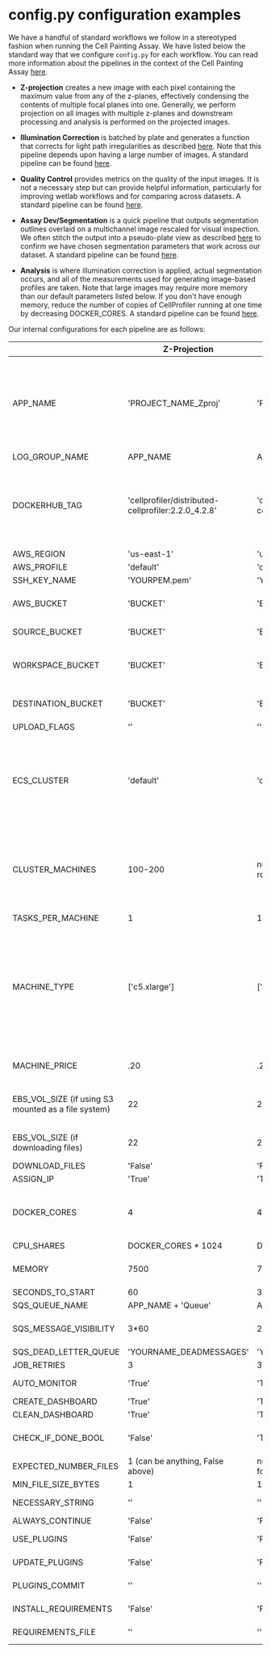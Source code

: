 # config.py configuration examples

We have a handful of standard workflows we follow in a stereotyped fashion when running the Cell Painting Assay.
We have listed below the standard way that we configure `config.py` for each workflow.
You can read more information about the pipelines in the context of the Cell Painting Assay [here](https://www.biorxiv.org/content/10.1101/2022.07.13.499171v1.full).

- **Z-projection** creates a new image with each pixel containing the maximum value from any of the z-planes, effectively condensing the contents of multiple focal planes into one.
Generally, we perform projection on all images with multiple z-planes and downstream processing and analysis is performed on the projected images.

- **Illumination Correction** is batched by plate and generates a function that corrects for light path irregularities as described [here](https://onlinelibrary.wiley.com/doi/abs/10.1111/jmi.12178).
Note that this pipeline depends upon having a large number of images.
A standard pipeline can be found [here](https://github.com/broadinstitute/imaging-platform-pipelines/blob/master/JUMP_production/JUMP_illum_LoadData_v1.cppipe).

- **Quality Control** provides metrics on the quality of the input images.
It is not a necessary step but can provide helpful information, particularly for improving wetlab workflows and for comparing across datasets.
A standard pipeline can be found [here](https://github.com/broadinstitute/imaging-platform-pipelines/blob/master/JUMP_production/JUMP_QC_Drag-and-Drop_v1.cppipe).

- **Assay Dev/Segmentation** is a quick pipeline that outputs segmentation outlines overlaid on a multichannel image rescaled for visual inspection.
We often stitch the output into a pseudo-plate view as described [here](https://currentprotocols.onlinelibrary.wiley.com/doi/10.1002/cpz1.89) to confirm we have chosen segmentation parameters that work across our dataset.
A standard pipeline can be found [here](https://github.com/broadinstitute/imaging-platform-pipelines/blob/master/JUMP_production/JUMP_segment_LoadData_v1.cppipe).

- **Analysis** is where illumination correction is applied, actual segmentation occurs, and all of the measurements used for generating image-based profiles are taken.
Note that large images may require more memory than our default parameters listed below.
If you don't have enough memory, reduce the number of copies of CellProfiler running at one time by decreasing DOCKER_CORES.
A standard pipeline can be found [here](https://github.com/broadinstitute/imaging-platform-pipelines/blob/master/JUMP_production/JUMP_analysis_v3.cppipe).

Our internal configurations for each pipeline are as follows:

|   | Z-Projection | Illumination Correction | Quality Control | Assay Dev | Analysis | Notes |
|---|---|---|---|---|---|---|
| APP_NAME | 'PROJECT_NAME_Zproj' |'PROJECT_NAME_Illum' | 'PROJECT_NAME_QC' |' PROJECT_NAME_AssayDev' | 'PROJECT_NAME_Analysis' | If the PROJECT_NAME is excessively long you can enter a truncated version of it here but you will need to be careful to use the correct version in subsequent steps in the protocol. (e.g. 2021_06_08_WCPC_Zproj) |
| LOG_GROUP_NAME | APP_NAME | APP_NAME | APP_NAME | APP_NAME |APP_NAME | We never change this. |
| DOCKERHUB_TAG | 'cellprofiler/distributed-cellprofiler:2.2.0_4.2.8' | 'cellprofiler/distributed-cellprofiler:2.2.0_4.2.8' | 'cellprofiler/distributed-cellprofiler:2.2.0_4.2.8' | 'cellprofiler/distributed-cellprofiler:2.2.0_4.2.8' | 'cellprofiler/distributed-cellprofiler:2.2.0_4.2.8' | Ensure the CP tag number matches the version of CellProfiler for your pipeline (can easily see by opening the pipeline in a text editor and looking for the 3rd line “DateRevision: 413”). |
| AWS_REGION | 'us-east-1' | 'us-east-1' | 'us-east-1' | 'us-east-1' | 'us-east-1' |  |
| AWS_PROFILE | 'default' | 'default' | 'default' | 'default' | 'default' |  |
| SSH_KEY_NAME | 'YOURPEM.pem' | 'YOURPEM.pem' | 'YOURPEM.pem' | 'YOURPEM.pem' | 'YOURPEM.pem' |   |
| AWS_BUCKET | 'BUCKET' | 'BUCKET' | 'BUCKET' | 'BUCKET' | 'BUCKET' | Usually a bucket in the account that is running DCP.  |
| SOURCE_BUCKET | 'BUCKET' | 'BUCKET' | 'BUCKET' | 'BUCKET' | 'BUCKET' | Can be a public bucket like cellpainting-gallery.  |
| WORKSPACE_BUCKET | 'BUCKET' | 'BUCKET' | 'BUCKET' | 'BUCKET' | 'BUCKET' | If reading images from a public bucket, you might still want to read metadata from your bucket.  |
| DESTINATION_BUCKET | 'BUCKET' | 'BUCKET' | 'BUCKET' | 'BUCKET' | 'BUCKET' | Usually a bucket in the account that is running DCP.  |
| UPLOAD_FLAGS | '' | '' | '' | '' | '' |   |
| ECS_CLUSTER | 'default' | 'default' | 'default' | 'default' | 'default' | Most of the time we all just use the default cluster but if there are multiple jobs being run at once you can create your own cluster by changing default to YOURNAME so that the correct dockers go on the correct machines. |
| CLUSTER_MACHINES | 100-200 | number of plates / CPUs and rounded up | 25-100 | 25-100 | 100-200 | AWS has limits on the number of machines you can request at a time. 200 is generally the largest we request for a single job to ensure there is some capacity for other users in the team. |
| TASKS_PER_MACHINE | 1 | 1 | 1 | 1 | 1 |  |
| MACHINE_TYPE | ['c5.xlarge'] | ['c5.xlarge'] | ['c5.xlarge'] | ['c5.xlarge'] | ['c5.xlarge'] | Historically we have used m4.xlarge and then m5.xlarge however very recently we have been having a hard time getting m class machines so we have switched to c class. Note that they have different memory sizes so you need to make sure MEMORY is set correctly if changing between classes. |
| MACHINE_PRICE | .20 | .20 | .20 | .20 | .20 | Will be different for different size/classes of machines. |
| EBS_VOL_SIZE (if using S3 mounted as a file system) | 22 | 22 | 22 | 22 | 22 | Files are read directly off of S3, mounted as a file system when `DOWNLOAD_FILES = False`. |
| EBS_VOL_SIZE (if downloading files) | 22 | 200 | 22 | 22 | 40 | Files are downloaded to the EBS volume when `DOWNLOAD_FILES = True`. |
| DOWNLOAD_FILES | 'False' | 'False' | 'False' | 'False' | 'False' |   |
| ASSIGN_IP | 'True' | 'True' | 'True' | 'True'  | 'True' |  |
| DOCKER_CORES | 4 | 4 | 4 | 4  | 3 | If using c class machines and large images (2k + pixels) then you might need to reduce this number. |
| CPU_SHARES | DOCKER_CORES * 1024 | DOCKER_CORES * 1024 | DOCKER_CORES * 1024 | DOCKER_CORES * 1024 | DOCKER_CORES * 1024 | We never change this. |
| MEMORY | 7500 | 7500 | 7500 | 7500 | 7500 | This must match your machine type. m class use 15000, c class use 7500. |
| SECONDS_TO_START | 60  | 3*60 | 60 | 3*60 | 3*60 |  |
| SQS_QUEUE_NAME | APP_NAME + 'Queue' | APP_NAME + 'Queue' | APP_NAME + 'Queue' | APP_NAME + 'Queue' | APP_NAME + 'Queue' | We never change this. |
| SQS_MESSAGE_VISIBILITY | 3*60 | 240*60 | 15*60 | 10*60 | 120*60 | About how long you expect a job to take * 1.5 in seconds |
| SQS_DEAD_LETTER_QUEUE | 'YOURNAME_DEADMESSAGES' | 'YOURNAME_DEADMESSAGES' | 'YOURNAME_DEADMESSAGES' | 'YOURNAME_DEADMESSAGES' |'YOURNAME_DEADMESSAGES' |   |
| JOB_RETRIES | 3 | 3 | 3 | 3 | 3 |  |
| AUTO_MONITOR | 'True' | 'True' | 'True' | 'True' | 'True' | Can be turned off if manually running Monitor. |
| CREATE_DASHBOARD | 'True' | 'True' | 'True' | 'True' | 'True' | |
| CLEAN_DASHBOARD | 'True' | 'True' | 'True' | 'True' | 'True' | |
| CHECK_IF_DONE_BOOL | 'False' | 'True' | 'True' | 'True' | 'True' | Can be turned off if wanting to overwrite old data. |
| EXPECTED_NUMBER_FILES | 1 (can be anything, False above) | number channels + 1 (an .npy for each channel and isdone) | 3 (Experiment.csv, Image.csv, and isdone) | 1 (an image) | 5 (Experiment, Image, Cells, Nuclei, and Cytoplasm .csvs) | Better to underestimate than overestimate. |
| MIN_FILE_SIZE_BYTES | 1 | 1 | 1 | 1 | 1 | Count files of any size. |
| NECESSARY_STRING | '' | '' | '' | '' | '' |  Not necessary for standard workflows. |
| ALWAYS_CONTINUE | 'False' | 'False' | 'False' | 'False' | 'False' |  Use with caution. |
| USE_PLUGINS | 'False' | 'False' | 'False' | 'False' | 'False' |  Not necessary for standard workflows. |
| UPDATE_PLUGINS | 'False' | 'False' | 'False' | 'False' | 'False' |  Not necessary for standard workflows. |
| PLUGINS_COMMIT | '' | '' | '' | '' | '' |  Not necessary for standard workflows. |
| INSTALL_REQUIREMENTS | 'False' | 'False' | 'False' | 'False' | 'False' |  Not necessary for standard workflows. |
| REQUIREMENTS_FILE | '' | '' | '' | '' | '' |  Not necessary for standard workflows. |
